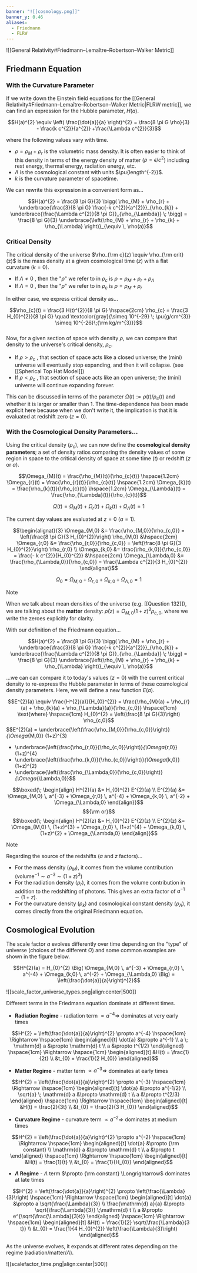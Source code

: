 ```yaml
---
banner: "![[cosmology.png]]"
banner_y: 0.46
aliases:
  - Friedmann
  - FLRW
---
```


![[General Relativity#Friedmann–Lemaître–Robertson–Walker Metric]]

## Friedmann Equation

### With the Curvature Parameter

If we write down the Einstein field equations for the [[General Relativity#Friedmann–Lemaître–Robertson–Walker Metric|FLRW metric]], we can find an expression for the Hubble parameter, $H(a)$.

$$H(a)^{2} \equiv \left( \frac{\dot{a}}{a} \right)^{2} = \frac{8 \pi G \rho}{3} - \frac{k c^{2}}{a^{2}} +\frac{\Lambda c^{2}}{3}$$


where the following values vary with time.
- $\rho = \rho_{M} + \rho_{r}$ is the volumetric mass density. It is often easier to think of this density in terms of the energy density of matter ($\rho = \epsilon/c^{2}$) including rest energy, thermal energy, radiation energy, etc. 
- $\Lambda$ is the cosmological constant with units $\pu{length^{-2}}$.
- $k$ is the curvature parameter of spacetime.

We can rewrite this expression in a convenient form as...

$$H(a)^{2} = \frac{8 \pi G}{3} \bigg( \rho_{M} + \rho_{r} + \underbrace{\frac{3}{8 \pi G} \frac{-k c^{2}}{a^{2}}}_{\rho_{k}} + \underbrace{\frac{\Lambda c^{2}}{8 \pi G}}_{\rho_{\Lambda}} \; \bigg) = \frac{8 \pi G}{3} \underbrace{\left(\rho_{M} + \rho_{r} + \rho_{k} + \rho_{\Lambda} \right)}_{\equiv \, \rho(a)}$$

### Critical Density

The critical density of the universe $\rho_{\rm c}(z) \equiv \rho_{\rm crit}(z)$ is the mass density at a given cosmological time ($z$) with a flat curvature ($k=0$).
- If $\Lambda \neq 0$ , then the "$\rho$" we refer to in $\rho_c$ is $\rho = \rho_{M} +\rho_{r} + \rho_{\Lambda}$
- If $\Lambda = 0$ , then the "$\rho$" we refer to in $\rho_c$ is $\rho = \rho_{M} +\rho_{r}$

In either case, we express critical density as...

$$\rho_{c}(t) = \frac{3 H(t)^{2}}{8 \pi G} \hspace{2cm} \rho_{c} = \frac{3 H_{0}^{2}}{8 \pi G} \quad \textcolor{gray}{\simeq 10^{-29} \; \pu{g/cm^{3}} \simeq 10^{-26}\;{\rm kg/m^{3}}}$$   
Now, for a given section of space with density $\rho$, we can compare that density to the universe's critical density, $\rho_{c}$. 
- If $\rho > \rho_c$ , that section of space acts like a closed universe; the (mini) universe will eventually stop expanding, and then it will collapse. (see [[Spherical Top Hat Model]])
- If $\rho < \rho_c$ , that section of space acts like an open universe; the (mini) universe will continue expanding forever.

This can be discussed in terms of the parameter $\Omega(t):= \rho(t)/\rho_c(t)$ and whether it is larger or smaller than 1. The time-dependence has been made explicit here because when we don't write it, the implication is that it is evaluated at redshift zero ($z=0$). 

### With the Cosmological Density Parameters...

Using the critical density ($\rho_{c}$), we can now define the **cosmological density parameters**; a set of density ratios comparing the density values of some region in space to the critical density of space at some time ($t$) or redshift ($z$ or $a$).

$$\Omega_{M}(t) = \frac{\rho_{M}(t)}{\rho_{c}(t)} \hspace{1.2cm} 
\Omega_{r}(t) = \frac{\rho_{r}(t)}{\rho_{c}(t)} \hspace{1.2cm} 
\Omega_{k}(t) = \frac{\rho_{k}(t)}{\rho_{c}(t)} \hspace{1.2cm} 
\Omega_{\Lambda}(t) = \frac{\rho_{\Lambda}(t)}{\rho_{c}(t)}$$

$$\Omega(t) = \Omega_{M}(t) + \Omega_{r}(t) + \Omega_{k}(t) + \Omega_{\Lambda}(t) = 1$$

The current day values are evaluated at $z=0$ ($a=1$).

$$\begin{alignat}{3}
	\Omega_{M,0} &= \frac{\rho_{M,0}}{\rho_{c,0}} = \left(\frac{8 \pi G}{3 H_{0}^{2}}\right) \rho_{M,0} &\hspace{2cm} \Omega_{r,0} &= \frac{\rho_{r,0}}{\rho_{c,0}} = \left(\frac{8 \pi G}{3 H_{0}^{2}}\right) \rho_{r,0} \\
	\Omega_{k,0} &= \frac{\rho_{k,0}}{\rho_{c,0}} = \frac{- k c^{2}}{H_{0}^{2}} &\hspace{2cm} \Omega_{\Lambda,0} &= \frac{\rho_{\Lambda,0}}{\rho_{c,0}} = \frac{\Lambda c^{2}}{3 H_{0}^{2}}
\end{alignat}$$

$$\Omega_{0} = \Omega_{M,0} + \Omega_{r,0} + \Omega_{k,0} + \Omega_{\Lambda,0} = 1$$

> [!note] 
> When we talk about mean densities of the universe (e.g. [[Question 132]]), we are talking about the **matter** density: $\bar{\rho}(z) = \Omega_{M,0}(1+z)^{3} \rho_{c,0}$, where we write the zeroes explicitly for clarity.

With our definition of the Friedmann equation...

$$H(a)^{2} = \frac{8 \pi G}{3} \bigg( \rho_{M} + \rho_{r} + \underbrace{\frac{3}{8 \pi G} \frac{-k c^{2}}{a^{2}}}_{\rho_{k}} + \underbrace{\frac{\Lambda c^{2}}{8 \pi G}}_{\rho_{\Lambda}} \; \bigg) = \frac{8 \pi G}{3} \underbrace{\left(\rho_{M} + \rho_{r} + \rho_{k} + \rho_{\Lambda} \right)}_{\equiv \, \rho(a)}$$

...we can can compare it to today's values ($z=0$) with the current critical density to re-express the Hubble parameter in terms of these cosmological density parameters. Here, we will define a new function $E(a)$. 

$$E^{2}(a) \equiv \frac{H^{2}(a)}{H_{0}^{2}} = \frac{\rho_{M}(a) + \rho_{r}(a) + \rho_{k}(a) + \rho_{\Lambda}(a)}{\rho_{c,0}} \hspace{1cm} \text{where} \hspace{1cm} H_{0}^{2} = \left(\frac{8 \pi G}{3}\right) \rho_{c,0}$$
$$E^{2}(a) = \underbrace{\left(\frac{\rho_{M,0}}{\rho_{c,0}}\right)}_{\Omega_{M,0}} (1+z)^{3} 
+ \underbrace{\left(\frac{\rho_{r,0}}{\rho_{c,0}}\right)}_{\Omega_{r,0}} (1+z)^{4} 
+ \underbrace{\left(\frac{\rho_{k,0}}{\rho_{c,0}}\right)}_{\Omega_{k,0}} (1+z)^{2} 
+ \underbrace{\left(\frac{\rho_{\Lambda,0}}{\rho_{c,0}}\right)}_{\Omega_{\Lambda,0}}$$

$$\boxed{\; \begin{align}
	H^{2}(a) &= H_{0}^{2} E^{2}(a) \\
	E^{2}(a) &= \Omega_{M,0} \, a^{-3} + \Omega_{r,0} \, a^{-4} + \Omega_{k,0} \, a^{-2} + \Omega_{\Lambda,0}
\end{align}}$$
$${\rm or}$$
$$\boxed{\; \begin{align}
	H^{2}(z) &= H_{0}^{2} E^{2}(z) \\
	E^{2}(z) &= \Omega_{M,0} \, (1+z)^{3} + \Omega_{r,0} \, (1+z)^{4} + \Omega_{k,0} \, (1+z)^{2} + \Omega_{\Lambda,0}
\end{align}}$$

> [!note] 
> 
> Regarding the source of the redshifts ($a$ and $z$ factors)...
> 
> - For the mass density ($\rho_{M}$), it comes from the volume contribution ($\text{volume}^{-1} \sim a^{-3} \sim (1+z)^{3}$)
> - For the radiation density ($\rho_{r}$),  it comes from the volume contribution in addition to the redshifting of photons. This gives an extra factor of $a^{-1} \sim (1+z)$. 
> - For the curvature density ($\rho_{k}$) and cosmological constant density ($\rho_{\Lambda}$), it comes directly from the original Friedmann equation.

## Cosmological Evolution

The scale factor $a$ evolves differently over time depending on the "type" of universe (choices of the different $\Omega$) and some common examples are shown in the figure below.

$$H^{2}(a) = H_{0}^{2} \Big( \Omega_{M,0} \, a^{-3} + \Omega_{r,0} \, a^{-4} + \Omega_{k,0} \, a^{-2} + \Omega_{\Lambda,0} \Big) = \left(\frac{\dot{a}}{a}\right)^{2}$$

![[scale_factor_universe_types.png|align:center|500]]


Different terms in the Friedmann equation dominate at different times.

- **Radiation Regime** - radiation term $\propto a^{-4} \Longrightarrow$ dominates at very early times

$$H^{2} = \left(\frac{\dot{a}}{a}\right)^{2} \propto a^{-4} \hspace{1cm} \Rightarrow \hspace{1cm} \begin{aligned}[t]
	\dot{a} &\propto a^{-1} \\
	a \; \mathrm{d} a &\propto \mathrm{d} t \\
	a &\propto t^{1/2}
\end{aligned}
\hspace{1cm} \Rightarrow \hspace{1cm} 
\begin{aligned}[t]
	&H(t) = \frac{1}{2t} \\
	&t_{0} = \frac{1}{2 H_{0}}
\end{aligned}$$

- **Matter Regime** - matter term $\propto a^{-3} \Longrightarrow$ dominates at early times

$$H^{2} = \left(\frac{\dot{a}}{a}\right)^{2} \propto a^{-3} \hspace{1cm} \Rightarrow \hspace{1cm} \begin{aligned}[t]
	\dot{a} &\propto a^{-1/2} \\
	\sqrt{a} \; \mathrm{d} a &\propto \mathrm{d} t \\
	a &\propto t^{2/3}
\end{aligned}
\hspace{1cm} \Rightarrow \hspace{1cm} 
\begin{aligned}[t]
	&H(t) = \frac{2}{3t} \\
	&t_{0} = \frac{2}{3 H_{0}}
\end{aligned}$$

- **Curvature Regime** - curvature term $\propto a^{-2} \Longrightarrow$ dominates at medium times

$$H^{2} = \left(\frac{\dot{a}}{a}\right)^{2} \propto a^{-2} \hspace{1cm} \Rightarrow \hspace{1cm} \begin{aligned}[t]
	\dot{a} &\propto {\rm constant} \\
	\mathrm{d} a &\propto \mathrm{d} t \\
	a &\propto t
\end{aligned}
\hspace{1cm} \Rightarrow \hspace{1cm} 
\begin{aligned}[t]
	&H(t) = \frac{1}{t} \\
	&t_{0} = \frac{1}{H_{0}}
\end{aligned}$$

- **$\Lambda$ Regime** - $\Lambda$ term $\propto {\rm constant} \Longrightarrow$ dominates at late times

$$H^{2} = \left(\frac{\dot{a}}{a}\right)^{2} \propto \left(\frac{\Lambda}{3}\right) \hspace{1cm} \Rightarrow \hspace{1cm} \begin{aligned}[t]
	\dot{a} &\propto a \sqrt{\frac{\Lambda}{3}} \\
	\frac{\mathrm{d} a}{a} &\propto \sqrt{\frac{\Lambda}{3}} \;\mathrm{d} t \\
	a &\propto e^{\sqrt{\frac{\Lambda}{3}t}}
\end{aligned}
\hspace{1cm} \Rightarrow \hspace{1cm} 
\begin{aligned}[t]
	&H(t) = \frac{1}{2} \sqrt{\frac{\Lambda}{3 t}} \\
	&t_{0} = \frac{1}{4 H_{0}^{2}} \left(\frac{\Lambda}{3}\right)
\end{aligned}$$

As the universe evolves, it expands at different rates depending on the regime (radiation/matter/$\Lambda$).

![[scalefactor_time.png|align:center|500]]
